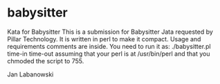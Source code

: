 # babysitter
Kata for Babysitter
This is a submission for Babysitter Jata  requested by Pillar Technology.
It is written in perl to make it compact. Usage and requirements
comments are inside. You need to run it as:
  ./babysitter.pl time-in time-out
assuming that your perl is at /usr/bin/perl and that you chmoded the script
to 755.

Jan Labanowski


